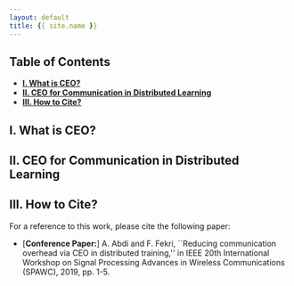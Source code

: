```yaml
---
layout: default
title: {{ site.name }}
---
```



## Table of Contents
* [**I. What is CEO?**](#i-what-is-ceo)
* [**II. CEO for Communication in Distributed Learning**](#ii-ceo-for-communication-in-distributed-learning)
* [**III. How to Cite?**](#iii-how-to-cite)

## I. What is CEO?


## II. CEO for Communication in Distributed Learning


## III. How to Cite?
For a reference to this work, please cite the following paper:

* [**Conference Paper:**] A. Abdi and F. Fekri, ``Reducing communication overhead via CEO in distributed training,'' in IEEE 20th
International Workshop on Signal Processing Advances in Wireless Communications (SPAWC), 2019, pp. 1-5.

